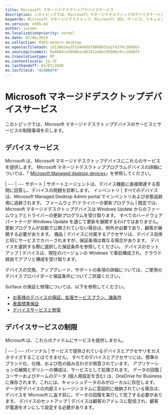 ```yaml
---
title: Microsoft マネージドデスクトップデバイスサービス
description: このトピックでは、Microsoft マネージドデスクトップのデバイスサービスと制限の一覧を示します。
keywords: Microsoft マネージドデスクトップ、Microsoft 365、サービス、ドキュメント
ms.service: m365-md
author: jaimeo
ms.localizationpriority: normal
ms.date: 02/06/2019
ms.collection: M365-modern-desktop
ms.openlocfilehash: cb138d14a35324840d78000b55a2f4376c3869b5
ms.sourcegitcommit: 9a4084ce2b80bac883412e0ec956b6c0cc18d0f5
ms.translationtype: MT
ms.contentlocale: ja-JP
ms.lasthandoff: 03/03/2020
ms.locfileid: "42400874"
---
```

# <a name="microsoft-managed-desktop-device-services"></a>Microsoft マネージドデスクトップデバイスサービス

このトピックでは、Microsoft マネージドデスクトップデバイスのサービスとサービスの制限事項を示します。

## <a name="device-services"></a>デバイス サービス

Microsoft は、Microsoft マネージドデスクトップデバイスにこれらのサービスを提供します。 Microsoft マネージドデスクトッププログラムデバイスの詳細については、「 [Microsoft Managed desktop devices](device-list.md)」を参照してください。

 | 
 --- | ---
サポート | サポートエージェントは、デバイス機能に直接関連する質問に回答し、デバイスの問題を診断します。
インベントリ | すべてのデバイスは、Microsoft Managed Desktop Admin portal でインベントリおよび状態追跡用に追跡されます。
ファームウェア/ドライバーの更新プログラム | 既定では、Microsoft マネージドデスクトップデバイスは Windows Update からのファームウェアとドライバーの更新プログラムを受け取ります。 すべてのハードウェアパートナーが Windows Update を通じて更新を展開するわけではありません。 更新プログラムが自動で公開されていない場合は、例外が必要であり、顧客が展開する必要があります。
備品 | デバイスに付属するアクセサリは、デバイス自体と同じサービスでカバーされますが、保証条項は異なる場合があります。 デバイスを選択する際に選択した保証条件を参照してください。 
デバイスのセットアップ    | デバイスは、現在のバージョンの Windows で事前構成され、クラウド経由でアプリと構成を受け取ります。 

デバイスの交換、アップグレード、サポートの条項の詳細については、ご使用のデバイスプロバイダーと保証条件についてご許諾ください。

Surface の保証と修理については、以下を参照してください。
- [お客様のデバイスの保証、拡張サービスプラン、諸条件](https://support.microsoft.com/help/4040687/info-about-warranties-extended-service-plans-and-terms-conditions)
- [表面標準保証](https://support.microsoft.com/help/4036296)
- [デバイスサービスと修復](https://support.microsoft.com/devices)

## <a name="device-service-limitations"></a>デバイスサービスの制限

Microsoft は、これらのアイテムにサービスを提供しません。

 | 
 --- | ---
パーソナル | サービスで提供されているデバイスとアクセサリをカスタマイズすることはできません。 すべてのデバイスとアクセサリには、標準のブランド化、仕様、および色の組み合わせが用意されています。 アプリケーションの展開とポリシーの構成は、サービスとして処理されます。
データの回復 | ユーザーおよびチームのデータ (個人用設定を含む) は、OneDrive for Business に保存されます。これには、キャッシュデータのみがローカルに存在します。 データがデバイスの内部ストレージシステムに意図的に格納されている場合は、デバイスを Microsoft に返す前に、データの回復を実行して完了する必要があります。
デバイスのセットアップ | デバイスは顧客のアドレスに配信され、顧客が電源をオンにして設定する必要があります。
